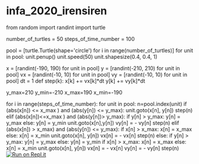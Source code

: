 # infa_2020_irensiren
from random import randint
import turtle


number_of_turtles = 50
steps_of_time_number = 100


pool = [turtle.Turtle(shape='circle') for i in range(number_of_turtles)]
for unit in pool:
    unit.penup()
    unit.speed(50)
    unit.shapesize(0.4, 0.4, 1)


x = [randint(-190, 190) for unit in pool]
y = [randint(-210, 210) for unit in pool]
vx = [randint(-10, 10) for unit in pool]
vy = [randint(-10, 10) for unit in pool]
dt = 1
def step(k):
  x[k] += vx[k]*dt
  y[k] += vy[k]*dt

y_max=210
y_min=-210
x_max=190
x_min=-190



for i in range(steps_of_time_number):
    for unit in pool:
        n=pool.index(unit)
        if (abs(x[n]) <= x_max ) and (abs(y[n]) <= y_max):
            unit.goto(x[n], y[n])
            step(n)
        elif (abs(x[n])<=x_max ) and (abs(y[n])> y_max):
            if y[n] > y_max: 
              y[n] = y_max
            else: 
              y[n] = y_min
            unit.goto(x[n],y[n])
            vy[n] = - vy[n]
            step(n)
        elif (abs(x[n]) > x_max) and (abs(y[n]) <= y_max):
            if x[n] > x_max:
               x[n] = x_max
            else: x[n] = x_min
            unit.goto(x[n], y[n])
            vx[n] = - vx[n]
            step(n)
        else:
            if y[n] > y_max:
               y[n] = y_max
            else: 
              y[n] = y_min
            if x[n] > x_max: 
              x[n] = x_max
            else: 
              x[n] = x_min
            unit.goto(x[n], y[n])
            vx[n] = - vx[n]
            vy[n] = - vy[n]
            step(n)
[![Run on Repl.it](https://repl.it/badge/github/IrenSiren/infa_2020_irensiren)](https://repl.it/github/IrenSiren/infa_2020_irensiren)